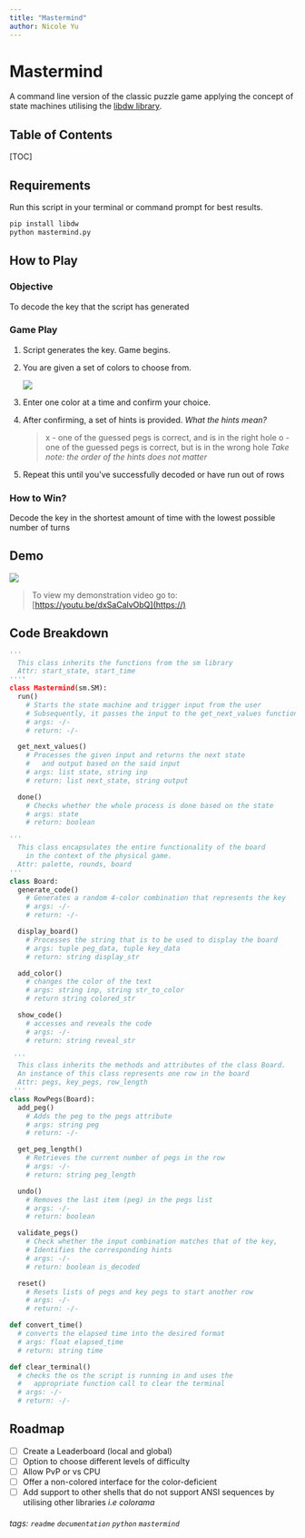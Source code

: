 ```yaml
---
title: "Mastermind"
author: Nicole Yu
---
```


# Mastermind

A command line version of the classic puzzle game applying the concept of state machines utilising the [libdw library](https://github.com/kurniawano/libdw/blob/master/libdw/sm.py).

## Table of Contents

[TOC]

## Requirements

Run this script in your terminal or command prompt for best results.

```bash
pip install libdw
python mastermind.py
```

## How to Play

### Objective

To decode the key that the script has generated

### Game Play

1. Script generates the key. Game begins.

2. You are given a set of colors to choose from.

   ![](https://i.imgur.com/P0iuyP6.png)

3. Enter one color at a time and confirm your choice.
4. After confirming, a set of hints is provided.
   _What the hints mean?_
   > x - one of the guessed pegs is correct, and is in the right hole
   > o - one of the guessed pegs is correct, but is in the wrong hole
   > _Take note: the order of the hints does not matter_

5) Repeat this until you've successfully decoded or have run out of rows

### How to Win?

Decode the key in the shortest amount of time with the lowest possible number of turns

## Demo

![](https://i.imgur.com/M2JWLzg.gif)

> To view my demonstration video go to: [https://youtu.be/dxSaCalvObQ](https://)

## Code Breakdown

```python
'''
  This class inherits the functions from the sm library
  Attr: start_state, start_time
''''
class Mastermind(sm.SM):
  run()
    # Starts the state machine and trigger input from the user
    # Subsequently, it passes the input to the get_next_values function
    # args: -/-
    # return: -/-

  get_next_values()
    # Processes the given input and returns the next state
    #   and output based on the said input
    # args: list state, string inp
    # return: list next_state, string output

  done()
    # Checks whether the whole process is done based on the state
    # args: state
    # return: boolean

'''
  This class encapsulates the entire functionality of the board
    in the context of the physical game.
  Attr: palette, rounds, board
'''
class Board:
  generate_code()
    # Generates a random 4-color combination that represents the key
    # args: -/-
    # return: -/-

  display_board()
    # Processes the string that is to be used to display the board
    # args: tuple peg_data, tuple key_data
    # return: string display_str

  add_color()
    # changes the color of the text
    # args: string inp, string str_to_color
    # return string colored_str

  show_code()
    # accesses and reveals the code
    # args: -/-
    # return: string reveal_str

 '''
  This class inherits the methods and attributes of the class Board.
  An instance of this class represents one row in the board
  Attr: pegs, key_pegs, row_length
 '''
class RowPegs(Board):
  add_peg()
    # Adds the peg to the pegs attribute
    # args: string peg
    # return: -/-

  get_peg_length()
    # Retrieves the current number of pegs in the row
    # args: -/-
    # return: string peg_length

  undo()
    # Removes the last item (peg) in the pegs list
    # args: -/-
    # return: boolean

  validate_pegs()
    # Check whether the input combination matches that of the key,
    # Identifies the corresponding hints
    # args: -/-
    # return: boolean is_decoded

  reset()
    # Resets lists of pegs and key pegs to start another row
    # args: -/-
    # return: -/-

def convert_time()
  # converts the elapsed time into the desired format
  # args: float elapsed_time
  # return: string time

def clear_terminal()
  # checks the os the script is running in and uses the
  #   appropriate function call to clear the terminal
  # args: -/-
  # return: -/-
```

## Roadmap

- [ ] Create a Leaderboard (local and global)
- [ ] Option to choose different levels of difficulty
- [ ] Allow PvP or vs CPU
- [ ] Offer a non-colored interface for the color-deficient
- [ ] Add support to other shells that do not support ANSI sequences by utilising other libraries _i.e colorama_

###### tags: `readme` `documentation` `python` `mastermind`
